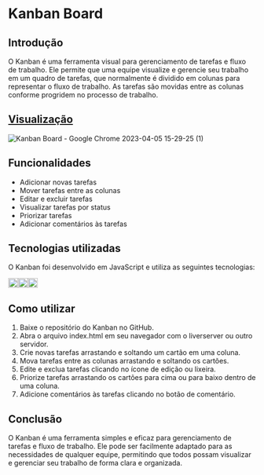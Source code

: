 ﻿# Kanban Board

## Introdução

O Kanban é uma ferramenta visual para gerenciamento de tarefas e fluxo de trabalho. Ele permite que uma equipe visualize e gerencie seu trabalho em um quadro de tarefas, que normalmente é dividido em colunas para representar o fluxo de trabalho. As tarefas são movidas entre as colunas conforme progridem no processo de trabalho.
## [Visualização](https://josuefernandes7.github.io/KanBan/)
![Kanban Board - Google Chrome 2023-04-05 15-29-25 (1)](https://user-images.githubusercontent.com/99553096/230172915-27552164-fff4-4d27-8349-a64ba4fc6cc3.gif)
## Funcionalidades

- Adicionar novas tarefas
- Mover tarefas entre as colunas
- Editar e excluir tarefas
- Visualizar tarefas por status
- Priorizar tarefas
- Adicionar comentários às tarefas

## Tecnologias utilizadas

O Kanban foi desenvolvido em JavaScript e utiliza as seguintes tecnologias:
 <div style="display: flex;">
    <img src="https://cdn-icons-png.flaticon.com/128/5968/5968292.png" width="20" height="20">
    <img src="https://cdn-icons-png.flaticon.com/128/5968/5968267.png" width="20" height="20">
    <img src="https://cdn-icons-png.flaticon.com/128/5968/5968242.png" width="20" height="20">
 </div>


## Como utilizar

1. Baixe o repositório do Kanban no GitHub.
2. Abra o arquivo index.html em seu navegador com o liverserver ou outro servidor.
3. Crie novas tarefas arrastando e soltando um cartão em uma coluna.
4. Mova tarefas entre as colunas arrastando e soltando os cartões.
5. Edite e exclua tarefas clicando no ícone de edição ou lixeira.
6. Priorize tarefas arrastando os cartões para cima ou para baixo dentro de uma coluna.
7. Adicione comentários às tarefas clicando no botão de comentário.

## Conclusão

O Kanban é uma ferramenta simples e eficaz para gerenciamento de tarefas e fluxo de trabalho. Ele pode ser facilmente adaptado para as necessidades de qualquer equipe, permitindo que todos possam visualizar e gerenciar seu trabalho de forma clara e organizada.

